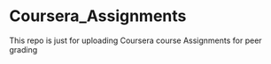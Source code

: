 # Coursera_Assignments
This repo is just for uploading Coursera course Assignments for peer grading
